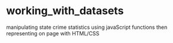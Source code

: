 # working_with_datasets
manipulating state crime statistics using javaScript functions then representing on page with HTML/CSS 
